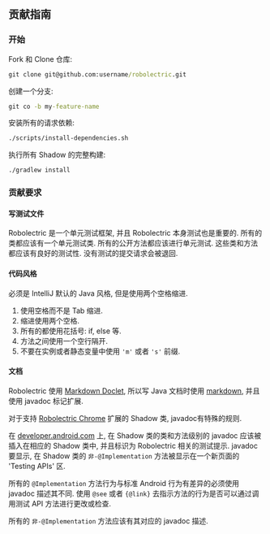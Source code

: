 ## 贡献指南

### 开始

Fork 和 Clone 仓库:

```cmd
git clone git@github.com:username/robolectric.git
```

创建一个分支:

```cmd
git co -b my-feature-name
```

安装所有的请求依赖:

```cmd
./scripts/install-dependencies.sh
```

执行所有 Shadow 的完整构建:

```cmd
./gradlew install
```

### 贡献要求

#### 写测试文件

Robolectric 是一个单元测试框架, 并且 Robolectric 本身测试也是重要的. 所有的类都应该有一个单元测试类. 所有的公开方法都应该进行单元测试. 这些类和方法都应该有良好的测试性. 没有测试的提交请求会被退回.

#### 代码风格

必须是 IntelliJ 默认的 Java 风格, 但是使用两个空格缩进.

1. 使用空格而不是 Tab 缩进.
2. 缩进使用两个空格.
3. 所有的都使用花括号: if, else 等.
4. 方法之间使用一个空行隔开.
5. 不要在实例或者静态变量中使用 `'m'` 或者 `'s'` 前缀.

#### 文档

Robolectric 使用 [Markdown Doclet](https://github.com/Abnaxos/markdown-doclet), 所以写 Java 文档时使用 [markdown](https://daringfireball.net/projects/markdown/), 并且使用 javadoc 标记扩展.

对于支持 [Robolectric Chrome](https://chrome.google.com/webstore/detail/robolectric/pjepcinimnfnaoopahdkpkefnefdkdgh) 扩展的 Shadow 类, javadoc有特殊的规则.

在 [developer.android.com](https://developer.android.com/reference/packages.html) 上, 在 Shadow 类的类和方法级别的 javadoc 应该被插入在相应的  Shadow 类中, 并且标识为 Robolectric 相关的测试提示. javadoc 要显示, 在 Shadow 类的 `非-@Implementation` 方法被显示在一个新页面的 'Testing APIs' 区.

所有的 `@Implementation` 方法行为与标准 Android 行为有差异的必须使用 javadoc 描述其不同. 使用 `@see` 或者 `{@link}` 去指示方法的行为是否可以通过调用测试 API 方法进行更改或检查.

所有的 `非-@Implementation` 方法应该有其对应的 javadoc 描述.
